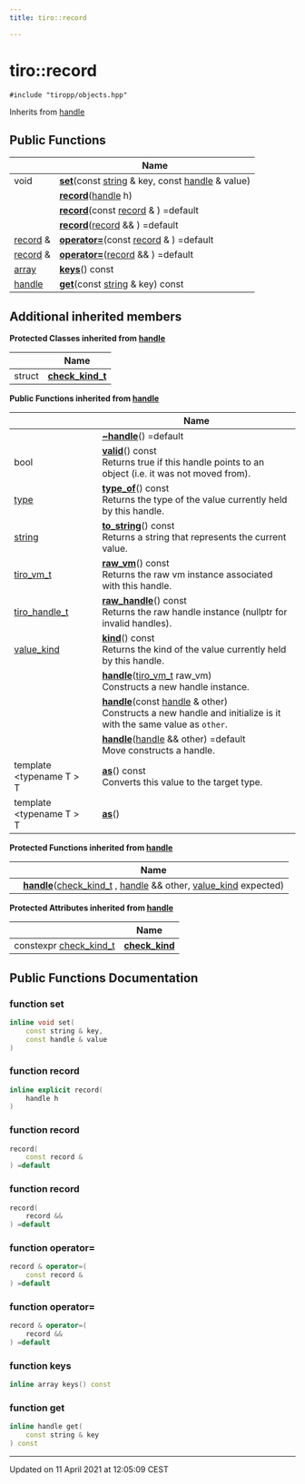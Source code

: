 ```yaml
---
title: tiro::record

---
```


# tiro::record




`#include "tiropp/objects.hpp"`

Inherits from [handle](/docs/api/classes/classtiro_1_1handle)

## Public Functions

|                | Name           |
| -------------- | -------------- |
| void | **[set](/docs/api/classes/classtiro_1_1record#function-set)**(const [string](/docs/api/classes/classtiro_1_1string) & key, const [handle](/docs/api/classes/classtiro_1_1handle) & value) |
| | **[record](/docs/api/classes/classtiro_1_1record#function-record)**([handle](/docs/api/classes/classtiro_1_1handle) h) |
| | **[record](/docs/api/classes/classtiro_1_1record#function-record)**(const [record](/docs/api/classes/classtiro_1_1record) & ) =default |
| | **[record](/docs/api/classes/classtiro_1_1record#function-record)**([record](/docs/api/classes/classtiro_1_1record) && ) =default |
| [record](/docs/api/classes/classtiro_1_1record) & | **[operator=](/docs/api/classes/classtiro_1_1record#function-operator=)**(const [record](/docs/api/classes/classtiro_1_1record) & ) =default |
| [record](/docs/api/classes/classtiro_1_1record) & | **[operator=](/docs/api/classes/classtiro_1_1record#function-operator=)**([record](/docs/api/classes/classtiro_1_1record) && ) =default |
| [array](/docs/api/classes/classtiro_1_1array) | **[keys](/docs/api/classes/classtiro_1_1record#function-keys)**() const |
| [handle](/docs/api/classes/classtiro_1_1handle) | **[get](/docs/api/classes/classtiro_1_1record#function-get)**(const [string](/docs/api/classes/classtiro_1_1string) & key) const |

## Additional inherited members

**Protected Classes inherited from [handle](/docs/api/classes/classtiro_1_1handle)**

|                | Name           |
| -------------- | -------------- |
| struct | **[check_kind_t](/docs/api/classes/structtiro_1_1handle_1_1check__kind__t)**  |

**Public Functions inherited from [handle](/docs/api/classes/classtiro_1_1handle)**

|                | Name           |
| -------------- | -------------- |
| | **[~handle](/docs/api/classes/classtiro_1_1handle#function-~handle)**() =default |
| bool | **[valid](/docs/api/classes/classtiro_1_1handle#function-valid)**() const<br>Returns true if this handle points to an object (i.e. it was not moved from).  |
| [type](/docs/api/classes/classtiro_1_1type) | **[type_of](/docs/api/classes/classtiro_1_1handle#function-type_of)**() const<br>Returns the type of the value currently held by this handle.  |
| [string](/docs/api/classes/classtiro_1_1string) | **[to_string](/docs/api/classes/classtiro_1_1handle#function-to_string)**() const<br>Returns a string that represents the current value.  |
| [tiro_vm_t](/docs/api/files/def_8h#typedef-tiro_vm_t) | **[raw_vm](/docs/api/classes/classtiro_1_1handle#function-raw_vm)**() const<br>Returns the raw vm instance associated with this handle.  |
| [tiro_handle_t](/docs/api/files/def_8h#typedef-tiro_handle_t) | **[raw_handle](/docs/api/classes/classtiro_1_1handle#function-raw_handle)**() const<br>Returns the raw handle instance (nullptr for invalid handles).  |
| [value_kind](/docs/api/namespaces/namespacetiro#enum-value_kind) | **[kind](/docs/api/classes/classtiro_1_1handle#function-kind)**() const<br>Returns the kind of the value currently held by this handle.  |
| | **[handle](/docs/api/classes/classtiro_1_1handle#function-handle)**([tiro_vm_t](/docs/api/files/def_8h#typedef-tiro_vm_t) raw_vm)<br>Constructs a new handle instance.  |
| | **[handle](/docs/api/classes/classtiro_1_1handle#function-handle)**(const [handle](/docs/api/classes/classtiro_1_1handle) & other)<br>Constructs a new handle and initialize is it with the same value as `other`.  |
| | **[handle](/docs/api/classes/classtiro_1_1handle#function-handle)**([handle](/docs/api/classes/classtiro_1_1handle) && other) =default<br>Move constructs a handle.  |
| template <typename T \> <br>T | **[as](/docs/api/classes/classtiro_1_1handle#function-as)**() const<br>Converts this value to the target type.  |
| template <typename T \> <br>T | **[as](/docs/api/classes/classtiro_1_1handle#function-as)**() |

**Protected Functions inherited from [handle](/docs/api/classes/classtiro_1_1handle)**

|                | Name           |
| -------------- | -------------- |
| | **[handle](/docs/api/classes/classtiro_1_1handle#function-handle)**([check_kind_t](/docs/api/classes/structtiro_1_1handle_1_1check__kind__t) , [handle](/docs/api/classes/classtiro_1_1handle) && other, [value_kind](/docs/api/namespaces/namespacetiro#enum-value_kind) expected) |

**Protected Attributes inherited from [handle](/docs/api/classes/classtiro_1_1handle)**

|                | Name           |
| -------------- | -------------- |
| constexpr [check_kind_t](/docs/api/classes/structtiro_1_1handle_1_1check__kind__t) | **[check_kind](/docs/api/classes/classtiro_1_1handle#variable-check_kind)**  |


## Public Functions Documentation

### function set

```cpp
inline void set(
    const string & key,
    const handle & value
)
```


### function record

```cpp
inline explicit record(
    handle h
)
```


### function record

```cpp
record(
    const record & 
) =default
```


### function record

```cpp
record(
    record && 
) =default
```


### function operator=

```cpp
record & operator=(
    const record & 
) =default
```


### function operator=

```cpp
record & operator=(
    record && 
) =default
```


### function keys

```cpp
inline array keys() const
```


### function get

```cpp
inline handle get(
    const string & key
) const
```


-------------------------------

Updated on 11 April 2021 at 12:05:09 CEST